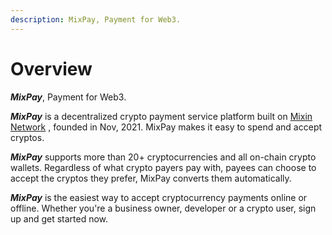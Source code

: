 ```yaml
---
description: MixPay, Payment for Web3.
---
```


# Overview

_**MixPay**_, Payment for Web3.

_**MixPay**_ is a decentralized crypto payment service platform built on [Mixin Network](https://mixin.one) , founded in Nov, 2021. MixPay makes it easy to spend and accept cryptos.

_**MixPay**_ supports more than 20+ cryptocurrencies and all on-chain crypto wallets. Regardless of what crypto payers pay with, payees can choose to accept the cryptos they prefer, MixPay converts them automatically.

_**MixPay**_ is the easiest way to accept cryptocurrency payments online or offline. Whether you're a business owner, developer or a crypto user, sign up and get started now.
